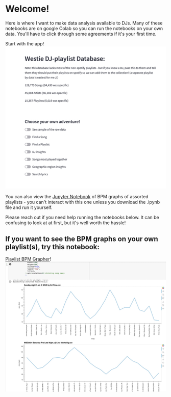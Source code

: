 
# Welcome!
Here is where I want to make data analysis available to DJs.
Many of these notebooks are on google Colab so you can run the notebooks on your own data. You'll have to click through some agreements if it's your first time. 

Start with the app!
[![Playlists and DJs](https://github.com/ThomasMAhern/WCS_playlist_analysis/blob/main/graphs/DJ%20playlist%20app.jpg)](https://west-coast-swing-dj-playlist-analysis.streamlit.app/)

You can also view the [Jupyter Notebook](https://github.com/ThomasMAhern/WCS_playlist_analysis/blob/main/notebooks/WCS_playlist_analysis.ipynb) of BPM graphs of assorted playlists - you can't interact with this one unless you download the .ipynb file and run it yourself.

Please reach out if you need help running the notebooks below. It can be confusing to look at at first, but it's well worth the hassle!

## If you want to see the BPM graphs on your own playlist(s), try this notebook: 
[Playlist BPM Grapher](https://colab.research.google.com/drive/11E7wQ6Ccf2CFu5vbWURZbT3i7vYaNZJJ?usp=sharing)!
![BPM Grapher](https://github.com/ThomasMAhern/WCS_playlist_analysis/blob/main/graphs/BPM_graphs.jpg)

